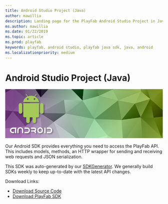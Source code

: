 ```yaml
---
title: Android Studio Project (Java)
author: mawillia
description: Landing page for the PlayFab Android Studio Project in Java.
ms.author: mawillia
ms.date: 01/22/2019
ms.topic: article
ms.prod: playfab
keywords: playfab, android studio, playfab java sdk, java, android
ms.localizationpriority: medium
---
```


# Android Studio Project (Java)

![Android Studio Project (Java)](./media/android1.png)

Our Android SDK provides everything you need to access the PlayFab API. This includes models, methods, an HTTP wrapper for sending and receiving web requests and JSON serialization.

This SDK was auto-generated by our [SDKGenerator](https://api.playfab.com/sdks/sdk-generator). We generally build SDKs weekly to keep up-to-date with the latest API changes.

Download Links:

- [Download Source Code](https://github.com/PlayFab/JavaSDK)
- [Download PlayFab SDK](https://api.playfab.com/downloads/android)